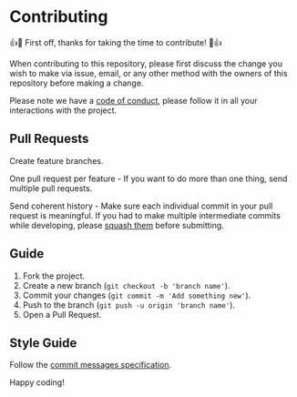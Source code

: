 # Contributing
👍🎉 First off, thanks for taking the time to contribute! 🎉👍

When contributing to this repository, please first discuss the change you wish to make via issue, email, or any other method with the owners of this repository before making a change.

Please note we have a [code of conduct](https://github.com/ron-huberfeld/advent-of-code/blob/master/CODE_OF_CONDUCT.md), please follow it in all your interactions with the project.

## Pull Requests
Create feature branches.

One pull request per feature - If you want to do more than one thing, send multiple pull requests.

Send coherent history - Make sure each individual commit in your pull request is meaningful. If you had to make multiple intermediate commits while developing, please [squash them](https://www.git-scm.com/book/en/v2/Git-Tools-Rewriting-History#Changing-Multiple-Commit-Messages) before submitting.

## Guide
1. Fork the project.
2. Create a new branch (`git checkout -b 'branch name'`).
3. Commit your changes (`git commit -m 'Add something new'`).
4. Push to the branch (`git push -u origin 'branch name'`).
5. Open a Pull Request.

## Style Guide
Follow the [commit messages specification](https://www.conventionalcommits.org/en/v1.0.0/).

Happy coding!
